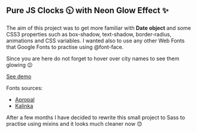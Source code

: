 ## Pure JS Clocks :clock1030: with Neon Glow Effect :sparkles:
The aim of this project was to get more familiar with **Date object** and some CSS3 properties such as box-shadow, text-shadow, border-radius, animations and CSS variables. I wanted also to use any other Web Fonts that Google Fonts to practise using @font-face.



Since you are here do not forget to hover over city names to see them glowing :wink:

[See demo](https://olajurrek.github.io/clocks/)


Fonts sources: 
* [Apropal](https://kroje.org/fonts/apropal/)
* [Kalinka](https://www.dafont.com/kalinka.font?text=Moscow&back=theme)


After a few months I have decided to rewrite this small project to Sass to practise using mixins and it looks much cleaner now :blush:
